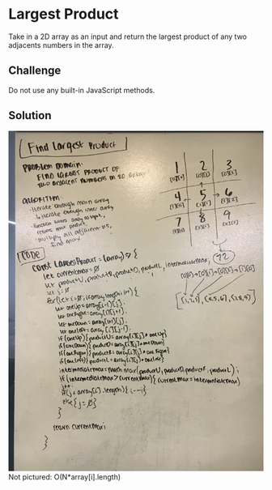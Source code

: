 # Largest Product

Take in a 2D array as an input and return the largest product of any two adjacents numbers in the array.

## Challenge

Do not use any built-in JavaScript methods.

## Solution

![whiteboard solution](assets/largest-product.jpg)
Not pictured: O(N*array[i].length)
